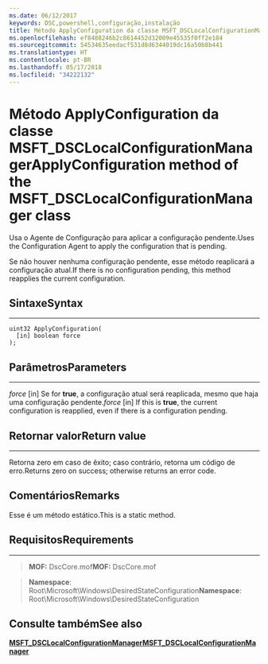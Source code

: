 ```yaml
---
ms.date: 06/12/2017
keywords: DSC,powershell,configuração,instalação
title: Método ApplyConfiguration da classe MSFT_DSCLocalConfigurationManager
ms.openlocfilehash: ef8488246b2c8614452d32009e45535f0ff2e184
ms.sourcegitcommit: 54534635eedacf531d8d6344019dc16a50b8b441
ms.translationtype: HT
ms.contentlocale: pt-BR
ms.lasthandoff: 05/17/2018
ms.locfileid: "34222132"
---
```

# <a name="applyconfiguration-method-of-the-msftdsclocalconfigurationmanager-class"></a><span data-ttu-id="1cb9b-103">Método ApplyConfiguration da classe MSFT_DSCLocalConfigurationManager</span><span class="sxs-lookup"><span data-stu-id="1cb9b-103">ApplyConfiguration method of the MSFT_DSCLocalConfigurationManager class</span></span>

<span data-ttu-id="1cb9b-104">Usa o Agente de Configuração para aplicar a configuração pendente.</span><span class="sxs-lookup"><span data-stu-id="1cb9b-104">Uses the Configuration Agent to apply the configuration that is pending.</span></span>

<span data-ttu-id="1cb9b-105">Se não houver nenhuma configuração pendente, esse método reaplicará a configuração atual.</span><span class="sxs-lookup"><span data-stu-id="1cb9b-105">If there is no configuration pending, this method reapplies the current configuration.</span></span>


## <a name="syntax"></a><span data-ttu-id="1cb9b-106">Sintaxe</span><span class="sxs-lookup"><span data-stu-id="1cb9b-106">Syntax</span></span>
------

```mof
uint32 ApplyConfiguration(
  [in] boolean force
);
```

## <a name="parameters"></a><span data-ttu-id="1cb9b-107">Parâmetros</span><span class="sxs-lookup"><span data-stu-id="1cb9b-107">Parameters</span></span>
----------

<span data-ttu-id="1cb9b-108">*force* \[in\] Se for **true**, a configuração atual será reaplicada, mesmo que haja uma configuração pendente.</span><span class="sxs-lookup"><span data-stu-id="1cb9b-108">*force* \[in\] If this is **true**, the current configuration is reapplied, even if there is a configuration pending.</span></span>

## <a name="return-value"></a><span data-ttu-id="1cb9b-109">Retornar valor</span><span class="sxs-lookup"><span data-stu-id="1cb9b-109">Return value</span></span>
------------

<span data-ttu-id="1cb9b-110">Retorna zero em caso de êxito; caso contrário, retorna um código de erro.</span><span class="sxs-lookup"><span data-stu-id="1cb9b-110">Returns zero on success; otherwise returns an error code.</span></span>

## <a name="remarks"></a><span data-ttu-id="1cb9b-111">Comentários</span><span class="sxs-lookup"><span data-stu-id="1cb9b-111">Remarks</span></span>

<span data-ttu-id="1cb9b-112">Esse é um método estático.</span><span class="sxs-lookup"><span data-stu-id="1cb9b-112">This is a static method.</span></span>

## <a name="requirements"></a><span data-ttu-id="1cb9b-113">Requisitos</span><span class="sxs-lookup"><span data-stu-id="1cb9b-113">Requirements</span></span>
------------
><span data-ttu-id="1cb9b-114">**MOF:** DscCore.mof</span><span class="sxs-lookup"><span data-stu-id="1cb9b-114">**MOF:** DscCore.mof</span></span>

><span data-ttu-id="1cb9b-115">**Namespace**: Root\Microsoft\Windows\DesiredStateConfiguration</span><span class="sxs-lookup"><span data-stu-id="1cb9b-115">**Namespace**: Root\Microsoft\Windows\DesiredStateConfiguration</span></span>


## <a name="see-also"></a><span data-ttu-id="1cb9b-116">Consulte também</span><span class="sxs-lookup"><span data-stu-id="1cb9b-116">See also</span></span>


[<span data-ttu-id="1cb9b-117">**MSFT_DSCLocalConfigurationManager**</span><span class="sxs-lookup"><span data-stu-id="1cb9b-117">**MSFT_DSCLocalConfigurationManager**</span></span>](msft-dsclocalconfigurationmanager.md)